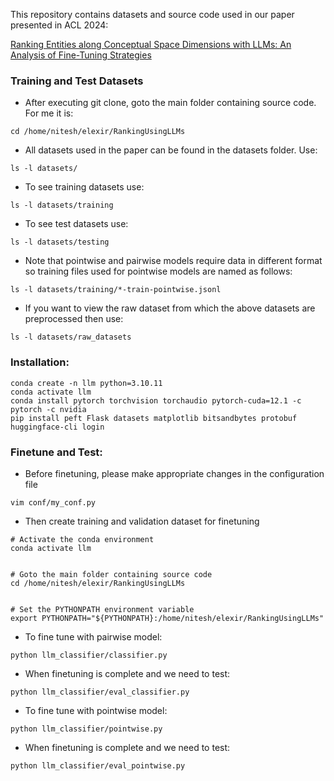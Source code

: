 This repository contains datasets and source code used in our paper presented in ACL 2024: 

[Ranking Entities along Conceptual Space Dimensions with LLMs: An Analysis of Fine-Tuning Strategies](https://aclanthology.org/2024.findings-acl.474.pdf)


### Training and Test Datasets

* After executing git clone, goto the main folder containing source code. For me it is:
```commandline
cd /home/nitesh/elexir/RankingUsingLLMs
```

* All datasets used in the paper can be found in the datasets folder. Use:
```commandline
ls -l datasets/
```

* To see training datasets use:
```commandline
ls -l datasets/training
```

* To see test datasets use:
```commandline
ls -l datasets/testing
```

* Note that pointwise and pairwise models require data in different format so training files used for pointwise models are named as follows:
```commandline
ls -l datasets/training/*-train-pointwise.jsonl
```

* If you want to view the raw dataset from which the above datasets are preprocessed then use:
```commandline
ls -l datasets/raw_datasets
```


### Installation:

```commandline
conda create -n llm python=3.10.11
conda activate llm
conda install pytorch torchvision torchaudio pytorch-cuda=12.1 -c pytorch -c nvidia
pip install peft Flask datasets matplotlib bitsandbytes protobuf
huggingface-cli login
```

### Finetune and Test:


* Before finetuning, please make appropriate changes in the configuration file

```commandline
vim conf/my_conf.py
```

* Then create training and validation dataset for finetuning
```commandline
# Activate the conda environment
conda activate llm


# Goto the main folder containing source code
cd /home/nitesh/elexir/RankingUsingLLMs


# Set the PYTHONPATH environment variable
export PYTHONPATH="${PYTHONPATH}:/home/nitesh/elexir/RankingUsingLLMs"
```

* To fine tune with pairwise model:
```commandline
python llm_classifier/classifier.py
```

* When finetuning is complete and we need to test:
```commandline
python llm_classifier/eval_classifier.py 
```


* To fine tune with pointwise model:
```commandline
python llm_classifier/pointwise.py
```

* When finetuning is complete and we need to test:
```commandline
python llm_classifier/eval_pointwise.py
```














